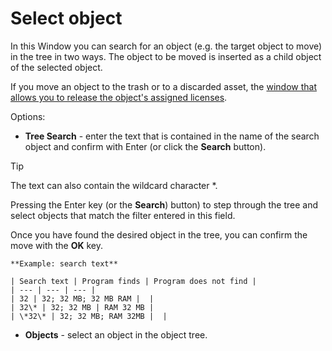 # Select object
 
In this Window you can search for an object (e.g. the target object to move) in the tree in two ways. The object to be moved is inserted as a child object of the selected object.
 
If you move an object to the trash or to a discarded asset, the [window that allows you to release the object's assigned licenses](lic-release).
 
Options:

- **Tree Search** - enter the text that is contained in the name of the search object and confirm with 
 Enter (or click the **Search** button).

> [!TIP]
> The text can also contain the wildcard character \*.  

 Pressing the Enter key (or the **Search**) button) to step through the tree and select objects that match the filter entered in this field.  

 Once you have found the desired object in the tree, you can confirm the move with the **OK** key.

    **Example: search text**

    | Search text | Program finds | Program does not find |
    | --- | --- | --- |
    | 32 | 32; 32 MB; 32 MB RAM |  |
    | 32\* | 32; 32 MB | RAM 32 MB |
    | \*32\* | 32; 32 MB; RAM 32MB |  |
- **Objects** - select an object in the object tree.
